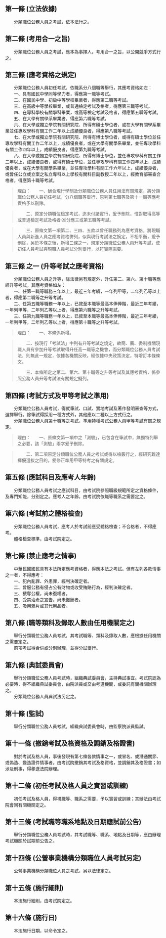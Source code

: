 第一條 (立法依據)
-----------------
　　分類職位公務人員之考試，依本法行之。  


第二條 (考用合一之旨)
---------------------
　　分類職位公務人員之考試，應本為事擇人，考用合一之旨，以公開競爭方式行之。  


第三條 (應考資格之規定)
-----------------------
　　分類職位公務人員初任考試，依職系分八個職等舉行，其應考資格如左：  
　　一、具有國民中學同等學力者，得應第一職等考試。  
　　二、在國民中學、初級中等學校畢業者，得應第二職等考試。  
　　三、在高級中等學校畢業，或普通檢定考試及格者，得應第三職等考試。  
　　四、在專科學校有關學科畢業，或高等檢定考試及格者，得應第五職等考試。  
　　五、在大學有關學系畢業者，得應第六職等考試。  
　　六、在大學或獨立學院有關研究院、所得有碩士學位者，或在大學有關學系畢業並任專攻學科有關工作二年以上成績優良者，得應第八職等考試。  
　　七、在大學或獨立學院有關研究院、所得有博士學位者，或得有碩士學位並任專攻學科有關工作二年以上，成績優良者，或在大學有關學系畢業，並任專攻學科有關工作四年以上，成績優良者，得應第九職等考試。  
　　八、在大學或獨立學院有關研究院、所得有博士學位，並任專攻學科有關工作二年以上，成績優良者，或得有碩士學位，並任專攻學科有關工作四年以上，成績優良者，或在大學有關學系畢業，並任專攻學科有關工作六年以上，成績優良者，或曾任公立或立案之私立專科以上學校有關科目副教授二年以上，經教育部審查合格者，得應第十職等考試。  
> 理由：　　一、酬合現行學制及分類職位公務人員任用法有關規定，將分類職位公務人員初任考試，分八個職等舉行，原列第七職等及第十一職等應考資格予以刪除。

> 　　二、原定分類職位檢定考試，迄未付諸實行，爰予刪除，惟對取得高等或普通檢定考試及格者‧准分應三或第五職等考試。

> 　　三、原條文第一項第二、三四、五款以曾任職務列為應考資格，將現職人員與新進人員之應考資格併列，似與現行考試法之婉定，不相平衡，爰予刪除，另於本條之後，新增三條之一，規定分類職位公務人員升等考試，使初任人員考試與現職人員考試分別舉行，以符實際需要。



第三條 之一 (升等考試之應考資格)
--------------------------------
　　分類職位公務人員之升等，除法律另有規定外，升任第二、第六、第十職等應經升等考試，其應考資格如左：  
　　一、任第一職等職務三年以上，最近三年考績，一年列甲等，二年列乙等以上者，得應第二職等之升等考試。  
　　二、任第五職等職務一年以上，已敘至本職等最高本俸俸階，最近三年考績，一年列甲等，二年列乙等以上者，得應第六職等之升等考試。  
　　三、任第九職等職務一年以上，已敘至本職等最高本俸俸階，最近三年考績，一年列甲等，二年列乙等以上者，得應第十職等之升等考試。  
> 理由：　　一、本條係新增。

> 　　二、按現行「考試法」中列有升等考試之燒定，故簡、薦、委制機關現職人員有參加升等考試取得升任高一職等之機會，而分類職位公務人員考試法，則無此一規定，依據各機關反映，經依據中央政策決定，特增訂本條條文。

> 　　三、本條所定之第二、第六、第十職等之升等考試及其應考資格，係參照公務人員升等考試法有關規定擬列。



第四條 (考試方式及甲等考試之準用)
---------------------------------
　　分類職位公務人員考試，得就筆試、口試、實地考試及著作發明審查等方式，選擇舉行。除筆試得採用一種方式外，其他應以二種以上方式行之。  
　　分類職位公務人員第十職等之考試，準用特種考試公務人員甲等考試有關之規定。  
> 理由：　　一、原條文第一項中之「測驗」，已包含在筆試中，無獨特列舉之必要，該「測驗」兩字爰予刪除。

> 　　二、第二項原定分類職位公務人員之考試或得以檢覈行之，經研究難達擇優選拔之目的，爰修正準用甲等特考之有關規定。



第五條 (應試科目及應考人年齡)
-----------------------------
　　分類職位公務人員考試之應試科目，由考試院參照職級規範所定之資格條件，及專門知能，分別定之。應考人之年齡，由考試院依職等職系之需要定之。  


第六條 (考試前之體格檢查)
-------------------------
　　分類職位公務人員考試，應考人於考試前應受體格檢查；不合格者，不得應考。  
　　體格檢查標準，由考試院定之。  


第七條 (禁止應考之情事)
-----------------------
　　中華民國國民具有本法所定應考資格者，得應本法之考試。但有左列各款情事之一者，不得應考：  
　　一、犯內亂罪、外患罪，經判決確定者。  
　　二、曾服公務有侵占公有財物或收受賄賂行為，經判決確定者。  
　　三、褫奪公權，尚未復權者。  
　　四、受禁治產之宣告，尚未撤銷者。  
　　五、吸用鴉片或其代用品者。  


第八條 (職等類科及錄取人數由任用機關定之)
-----------------------------------------
　　舉行分類職位公務人員考試，其考試職等、類科及錄取人數，應根據任用機關之需要定之。  
　　前項考試得合併或分別辦理，並得分試舉行。  


第九條 (典試委員會)
-------------------
　　舉行分類職位公務人員考試時，組織典試委員會，主持典試事宜。考試院認為必要時，得不組織典試委員會，由院派員或交由考選機關，或委託有關機關辦理之。  
　　分類職位公務人員典試法另定之。  


第十條 (監試)
-------------
　　舉行分類職位公務人員考試，組織典試委員會時，由監察院派員監試。  


第十一條 (撤銷考試及格資格及調銷及格證書)
-----------------------------------------
　　對於考試及格人員，事後發現有第七條各款情事之一，或冒名、或潛通關節、或偽造、變造證件情事者，由考試院撤銷其考試及格資格，並調銷其及格證書；如涉及刑事，得移送法院辦理。  


第十二條 (初任考試及格人員之實習或訓練)
---------------------------------------
　　初任考試及格人員，得視職等、職系之需要，予以實習或訓練；其辦法由考試院會同有關機關定之。  


第十三條 (考試職等職系地點及日期應試前公告)
-------------------------------------------
　　舉行分類職位公務人員考試時，其考試職等、職系、地點及日期等，應由辦理考試機關於試期前公告之。  


第十四條 (公營事業機構分類職位人員考試另定)
-------------------------------------------
　　公營事業機構分類職位人員之考試，另以法律定之。  


第十五條 (施行細則)
-------------------
　　本法施行細則，由考試院定之。  


第十六條 (施行日)
-----------------
　　本法施行日期，以命令定之。